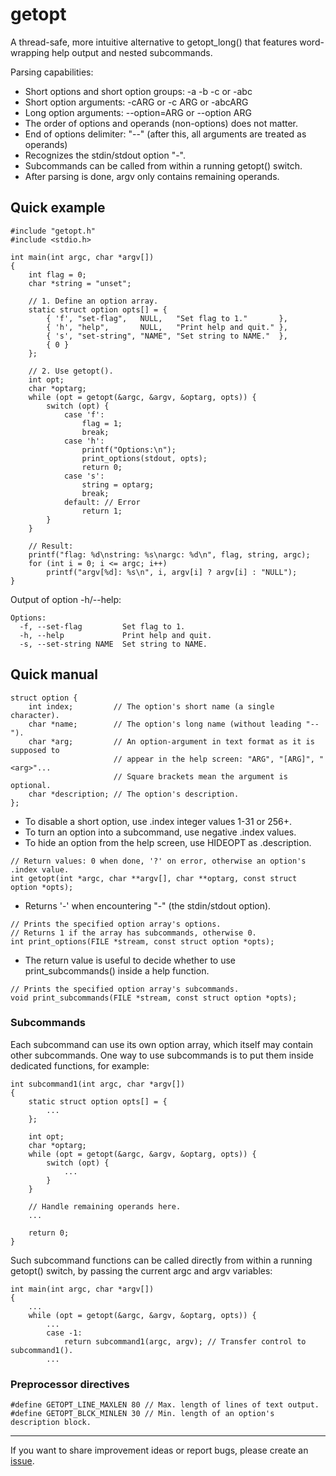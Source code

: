 # getopt

A thread-safe, more intuitive alternative to getopt_long() that features
word-wrapping help output and nested subcommands.

Parsing capabilities:
- Short options and short option groups: -a -b -c or -abc
- Short option arguments: -cARG or -c ARG or -abcARG
- Long option arguments: --option=ARG or --option ARG
- The order of options and operands (non-options) does not matter.
- End of options delimiter: "--" (after this, all arguments are treated as operands)
- Recognizes the stdin/stdout option "-".
- Subcommands can be called from within a running getopt() switch.
- After parsing is done, argv only contains remaining operands.

## Quick example

```
#include "getopt.h"
#include <stdio.h>

int main(int argc, char *argv[])
{
    int flag = 0;
    char *string = "unset";

    // 1. Define an option array.
    static struct option opts[] = {
        { 'f', "set-flag",   NULL,   "Set flag to 1."       },
        { 'h', "help",       NULL,   "Print help and quit." },
        { 's', "set-string", "NAME", "Set string to NAME."  },
        { 0 }
    };

    // 2. Use getopt().
    int opt;
    char *optarg;
    while (opt = getopt(&argc, &argv, &optarg, opts)) {
        switch (opt) {
            case 'f':
                flag = 1;
                break;
            case 'h':
                printf("Options:\n");
                print_options(stdout, opts);
                return 0;
            case 's':
                string = optarg;
                break;
            default: // Error
                return 1;
        }
    }

    // Result:
    printf("flag: %d\nstring: %s\nargc: %d\n", flag, string, argc);
    for (int i = 0; i <= argc; i++)
        printf("argv[%d]: %s\n", i, argv[i] ? argv[i] : "NULL");
}
```

Output of option -h/--help:
```
Options:
  -f, --set-flag         Set flag to 1.
  -h, --help             Print help and quit.
  -s, --set-string NAME  Set string to NAME.
```

## Quick manual

```
struct option {
    int index;         // The option's short name (a single character).
    char *name;        // The option's long name (without leading "--").
    char *arg;         // An option-argument in text format as it is supposed to
                       // appear in the help screen: "ARG", "[ARG]", "<arg>"...
                       // Square brackets mean the argument is optional.
    char *description; // The option's description.
};
```

- To disable a short option, use .index integer values 1-31 or 256+.
- To turn an option into a subcommand, use negative .index values.
- To hide an option from the help screen, use HIDEOPT as .description.

```
// Return values: 0 when done, '?' on error, otherwise an option's .index value.
int getopt(int *argc, char **argv[], char **optarg, const struct option *opts);
```

- Returns '-' when encountering "-" (the stdin/stdout option).

```
// Prints the specified option array's options.
// Returns 1 if the array has subcommands, otherwise 0.
int print_options(FILE *stream, const struct option *opts);
```

- The return value is useful to decide whether to use print_subcommands() inside a help function.

```
// Prints the specified option array's subcommands.
void print_subcommands(FILE *stream, const struct option *opts);
```

### Subcommands

Each subcommand can use its own option array, which itself may contain other subcommands. One way to use subcommands is to put them inside dedicated functions, for example:

```
int subcommand1(int argc, char *argv[])
{
    static struct option opts[] = {
        ...
    };

    int opt;
    char *optarg;
    while (opt = getopt(&argc, &argv, &optarg, opts)) {
        switch (opt) {
            ...
        }
    }

    // Handle remaining operands here.
    ...

    return 0;
}
```

Such subcommand functions can be called directly from within a running getopt() switch, by passing the current argc and argv variables:

```
int main(int argc, char *argv[])
{
    ...
    while (opt = getopt(&argc, &argv, &optarg, opts)) {
        ...
        case -1:
            return subcommand1(argc, argv); // Transfer control to subcommand1().
        ...
```

### Preprocessor directives

```
#define GETOPT_LINE_MAXLEN 80 // Max. length of lines of text output.
#define GETOPT_BLCK_MINLEN 30 // Min. length of an option's description block.
```

---

If you want to share improvement ideas or report bugs, please create an [issue](https://github.com/hippie68/getopt/issues).

